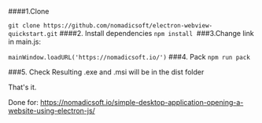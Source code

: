 ####1.Clone

`git clone https://github.com/nomadicsoft/electron-webview-quickstart.git`
####2. Install dependencies
 `npm install`
﻿
###3.Change link in main.js:

`mainWindow.loadURL('https://nomadicsoft.io/')`
###4. Pack
`npm run pack`

###5. Check
Resulting .exe and .msi will be in the dist folder


That's it.

Done for: https://nomadicsoft.io/simple-desktop-application-opening-a-website-using-electron-js/
